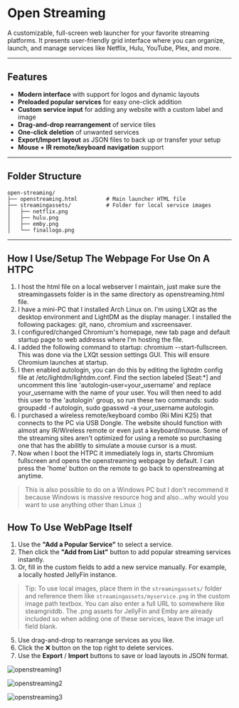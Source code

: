 # Open Streaming

A customizable, full-screen web launcher for your favorite streaming platforms. It presents user-friendly grid interface where you can organize, launch, and manage services like Netflix, Hulu, YouTube, Plex, and more.

---

##  Features

- **Modern interface** with support for logos and dynamic layouts  
- **Preloaded popular services** for easy one-click addition  
- **Custom service input** for adding any website with a custom label and image  
- **Drag-and-drop rearrangement** of service tiles  
- **One-click deletion** of unwanted services  
- **Export/Import layout** as JSON files to back up or transfer your setup  
- **Mouse + IR remote/keyboard navigation** support
  
---

## Folder Structure

```
open-streaming/
├── openstreaming.html         # Main launcher HTML file
├── streamingassets/           # Folder for local service images
│   ├── netflix.png
│   ├── hulu.png
│   ├── emby.png
│   └── finallogo.png
```

---

## How I Use/Setup The Webpage For Use On A HTPC

1. I host the html file on a local webserver I maintain, just make sure the streamingassets folder is in the same directory as openstreaming.html file.
2. I have a mini-PC that I installed Arch Linux on.  I'm using LXQt as the desktop environment and LightDM as the display manager.  I installed the following packages: git, nano, chromium and xscreensaver.
3. I configured/changed Chromium's homepage, new tab page and default startup page to web addresss where I'm hosting the file.
4. I added the following command to startup: chromium --start-fullscreen.  This was done via the LXQt session settings GUI.  This will ensure Chromium launches at startup.
5. I then enabled autologin, you can do this by editing the lightdm config file at /etc/lightdm/lightdm.conf.  Find the section labeled [Seat:*] and uncomment this line 'autologin-user=your_username' and replace your_username with the name of your user.  You will then need to add this user to the 'autologin' group, so run these two commands: sudo groupadd -f autologin, sudo gpasswd -a your_username autologin.
7. I purchased a wireless remote/keyboard combo (Rii Mini K25) that connects to the PC via USB Dongle.  The website should function with almost any IR/Wireless remote or even just a keyboard/mouse.  Some of the streaming sites aren't optimized for using a remote so purchasing one that has the abilitly to simulate a mouse cursor is a must.
5. Now when I boot the HTPC it immediately logs in, starts Chromium fullscreen and opens the openstreaming webpage by default.  I can press the 'home' button on the remote to go back to openstreaming at anytime.
> This is also possible to do on a Windows PC but I don't recommend it because Windows is massive resource hog and also...why would you want to use anything other than Linux :)

## How To Use WebPage Itself

1. Use the **"Add a Popular Service"** to select a service.
2. Then click the **"Add from List"** button to add popular streaming services instantly.
3. Or, fill in the custom fields to add a new service manually.  For example, a locally hosted JellyFin instance.
> Tip: To use local images, place them in the `streamingassets/` folder and reference them like `streamingassets/myservice.png` in the custom image path textbox.  You can also enter a full URL to somewhere like steamgriddb.
> The .png assets for JellyFin and Emby are already included so when adding one of these services, leave the image url field blank.
5. Use drag-and-drop to rearrange services as you like.
6. Click the ❌ button on the top right to delete services.
7. Use the **Export** / **Import** buttons to save or load layouts in JSON format.

![openstreaming1](https://github.com/user-attachments/assets/3a4c6558-cf22-4b7a-8866-9c3811491d4b)

![openstreaming2](https://github.com/user-attachments/assets/4f8139c1-1bf6-4923-a3f1-bce7381a6629)

![openstreaming3](https://github.com/user-attachments/assets/d8dd19fe-7814-41b5-a696-16d27768c475)


